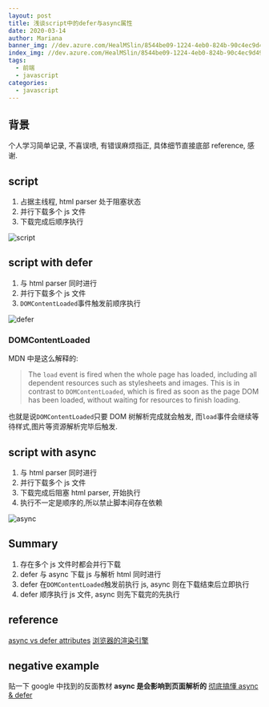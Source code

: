```yaml
---
layout: post
title: 浅谈script中的defer与async属性
date: 2020-03-14
author: Mariana
banner_img: //dev.azure.com/HealMSlin/8544be09-1224-4eb0-824b-90c4ec9d49ee/_apis/git/repositories/7a27a721-4c93-4ecf-8258-d5422217b60a/items?path=%2F1621390800701_9396.png&versionDescriptor%5BversionOptions%5D=0&versionDescriptor%5BversionType%5D=0&versionDescriptor%5Bversion%5D=master&resolveLfs=true&%24format=octetStream&api-version=5.0
index_img: //dev.azure.com/HealMSlin/8544be09-1224-4eb0-824b-90c4ec9d49ee/_apis/git/repositories/7a27a721-4c93-4ecf-8258-d5422217b60a/items?path=%2F1621390800701_9396.png&versionDescriptor%5BversionOptions%5D=0&versionDescriptor%5BversionType%5D=0&versionDescriptor%5Bversion%5D=master&resolveLfs=true&%24format=octetStream&api-version=5.0
tags:
  - 前端
  - javascript
categories:
  - javascript
---
```


## 背景

个人学习简单记录, 不喜误喷, 有错误麻烦指正, 具体细节直接底部 reference, 感谢.

## script

1. 占据主线程, html parser 处于阻塞状态
2. 并行下载多个 js 文件
3. 下载完成后顺序执行

![script](https://www.growingwiththeweb.com/images/2014/02/26/script.svg)

## script with defer

1. 与 html parser 同时进行
2. 并行下载多个 js 文件
3. `DOMContentLoaded`事件触发前顺序执行

![defer](https://www.growingwiththeweb.com/images/2014/02/26/script-defer.svg)

### DOMContentLoaded

MDN 中是这么解释的:

> The `load` event is fired when the whole page has loaded, including all dependent resources such as stylesheets and images. This is in contrast to `DOMContentLoaded`, which is fired as soon as the page DOM has been loaded, without waiting for resources to finish loading.

也就是说`DOMContentLoaded`只要 DOM 树解析完成就会触发, 而`load`事件会继续等待样式,图片等资源解析完毕后触发.

## script with async

1. 与 html parser 同时进行
2. 并行下载多个 js 文件
3. 下载完成后阻塞 html parser, 开始执行
4. 执行不一定是顺序的,所以禁止脚本间存在依赖

![async](https://www.growingwiththeweb.com/images/2014/02/26/script-async.svg)

## Summary

1. 存在多个 js 文件时都会并行下载
2. defer 与 async 下载 js 与解析 html 同时进行
3. defer 在`DOMContentLoaded`触发前执行 js, async 则在下载结束后立即执行
4. defer 顺序执行 js 文件, async 则先下载完的先执行

## reference

[async vs defer attributes](https://www.growingwiththeweb.com/2014/02/async-vs-defer-attributes.html)
[浏览器的渲染引擎](https://www.cnblogs.com/wuguanglin/p/JSAndImgLoadOrder.html)

## negative example

贴一下 google 中找到的反面教材
**async 是会影响到页面解析的**
[彻底搞懂 async & defer](https://github.com/xiaoyu2er/blog/issues/8)

